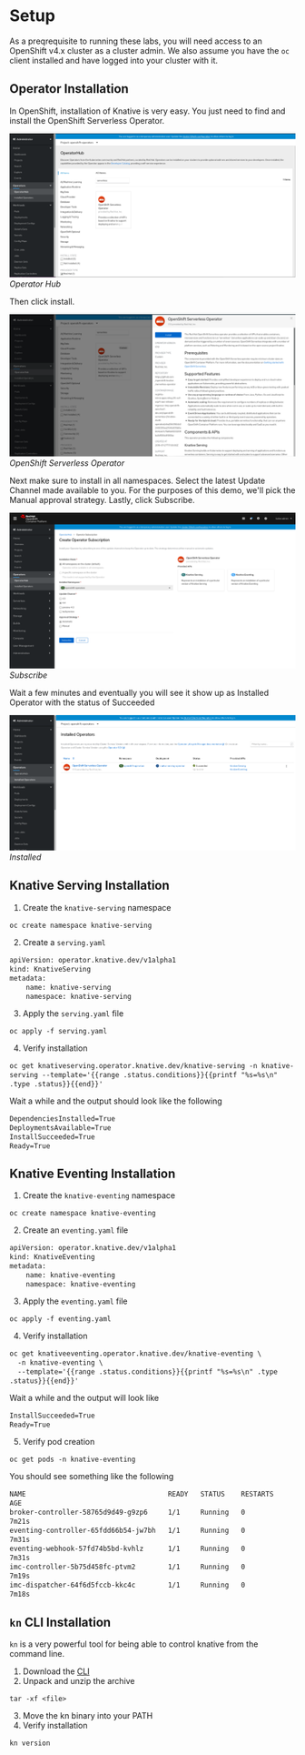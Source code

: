 # Setup

As a preqrequisite to running these labs, you will need access to an OpenShift v4.x cluster as a cluster admin.  We also assume you have the `oc` client installed and have logged into your cluster with it.


## Operator Installation

In OpenShift, installation of Knative is very easy.  You just need to find and install the OpenShift Serverless Operator.

![OpenShift Serverless Operator Hub](content/images/serverless_operator_hub.png)*Operator Hub*

Then click install.

![Install OpenShift Serverless Operator](content/images/serverless_install_operator.png)*OpenShift Serverless Operator*

Next make sure to install in all namespaces.  Select the latest Update Channel made available to you.  For the purposes of this demo, we'll pick the Manual approval strategy.  Lastly, click Subscribe.

![Subscribe to OpenShift Serverless Operator](content/images/serverless_create_subscription.png)*Subscribe*

Wait a few minutes and eventually you will see it show up as Installed Operator with the status of Succeeded

![Subscribe to OpenShift Serverless Operator](content/images/serverless_installed_operator.png)*Installed*


## Knative Serving Installation

1.  Create the `knative-serving` namespace
```
oc create namespace knative-serving
```

2.  Create a `serving.yaml`
```
apiVersion: operator.knative.dev/v1alpha1
kind: KnativeServing
metadata:
    name: knative-serving
    namespace: knative-serving
```

3.  Apply the `serving.yaml` file
```
oc apply -f serving.yaml
```

4.  Verify installation
```
oc get knativeserving.operator.knative.dev/knative-serving -n knative-serving --template='{{range .status.conditions}}{{printf "%s=%s\n" .type .status}}{{end}}'
```

Wait a while and the output should look like the following
```
DependenciesInstalled=True
DeploymentsAvailable=True
InstallSucceeded=True
Ready=True
```


## Knative Eventing Installation

1.  Create the `knative-eventing` namespace
```
oc create namespace knative-eventing
```

2.  Create an `eventing.yaml` file
```
apiVersion: operator.knative.dev/v1alpha1
kind: KnativeEventing
metadata:
    name: knative-eventing
    namespace: knative-eventing
```

3.  Apply the `eventing.yaml` file
```
oc apply -f eventing.yaml
```

4.  Verify installation
```
oc get knativeeventing.operator.knative.dev/knative-eventing \
  -n knative-eventing \
  --template='{{range .status.conditions}}{{printf "%s=%s\n" .type .status}}{{end}}'
```

Wait a while and the output will look like
```
InstallSucceeded=True
Ready=True
```

5.  Verify pod creation
```
oc get pods -n knative-eventing
```

You should see something like the following
```
NAME                                   READY   STATUS    RESTARTS   AGE
broker-controller-58765d9d49-g9zp6     1/1     Running   0          7m21s
eventing-controller-65fdd66b54-jw7bh   1/1     Running   0          7m31s
eventing-webhook-57fd74b5bd-kvhlz      1/1     Running   0          7m31s
imc-controller-5b75d458fc-ptvm2        1/1     Running   0          7m19s
imc-dispatcher-64f6d5fccb-kkc4c        1/1     Running   0          7m18s
```


## `kn` CLI Installation

`kn` is a very powerful tool for being able to control knative from the command line.

1.  Download the [CLI](https://mirror.openshift.com/pub/openshift-v4/clients/serverless/latest)
2.  Unpack and unzip the archive
```
tar -xf <file>
```
3.  Move the kn binary into your PATH
4.  Verify installation
```
kn version
```
